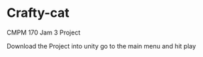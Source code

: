 # Crafty-cat
CMPM 170 Jam 3 Project

Download the Project into unity go to the main menu and hit play
